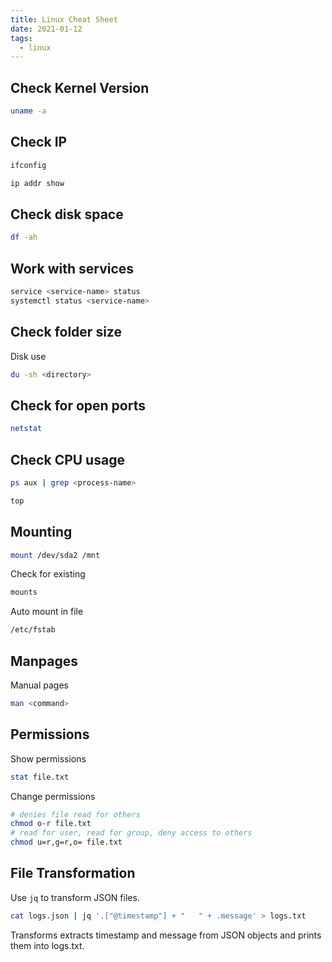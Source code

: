 ```yaml
---
title: Linux Cheat Sheet
date: 2021-01-12
tags:
  - linux
---
```


## Check Kernel Version

```bash
uname -a
```

## Check IP

```bash
ifconfig
```

```bash
ip addr show
```

## Check disk space

```bash
df -ah
```

## Work with services

```bash
service <service-name> status
systemctl status <service-name>
```

## Check folder size

Disk use

```bash
du -sh <directory>
```

## Check for open ports

```bash
netstat
```

## Check CPU usage

```bash
ps aux | grep <process-name>
```

```bash
top
```

## Mounting

```bash
mount /dev/sda2 /mnt
```

Check for existing

```bash
mounts
```

Auto mount in file

```bash
/etc/fstab
```

## Manpages

Manual pages

```bash
man <command>
```

## Permissions

Show permissions

```bash
stat file.txt
```

Change permissions

```bash
# denies file read for others
chmod o-r file.txt
# read for user, read for group, deny access to others
chmod u=r,g=r,o= file.txt
```

## File Transformation

Use `jq` to transform JSON files.

```bash
cat logs.json | jq '.["@timestamp"] + "   " + .message' > logs.txt
```

Transforms extracts timestamp and message from JSON objects and prints them into logs.txt.
